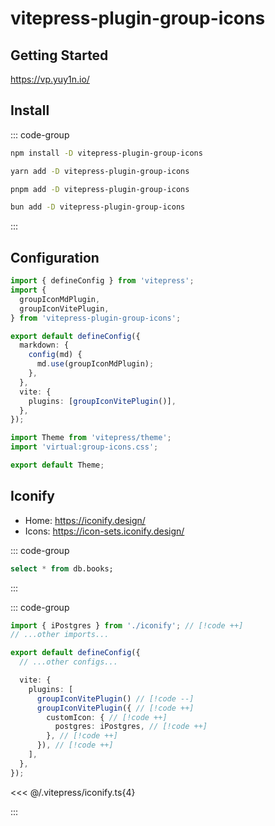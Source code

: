 # vitepress-plugin-group-icons

## Getting Started

https://vp.yuy1n.io/

## Install

::: code-group

```sh [npm]
npm install -D vitepress-plugin-group-icons
```

```sh [yarn]
yarn add -D vitepress-plugin-group-icons
```

```sh [pnpm]
pnpm add -D vitepress-plugin-group-icons
```

```sh [bun]
bun add -D vitepress-plugin-group-icons
```

:::

## Configuration

```ts {2,7,12} [.vitepress/config.ts]
import { defineConfig } from 'vitepress';
import {
  groupIconMdPlugin,
  groupIconVitePlugin,
} from 'vitepress-plugin-group-icons';

export default defineConfig({
  markdown: {
    config(md) {
      md.use(groupIconMdPlugin);
    },
  },
  vite: {
    plugins: [groupIconVitePlugin()],
  },
});
```

```ts {2} [.vitepress/theme/index.ts]
import Theme from 'vitepress/theme';
import 'virtual:group-icons.css';

export default Theme;
```

## Iconify

- Home: https://iconify.design/
- Icons: https://icon-sets.iconify.design/

::: code-group

```sql [postgres]
select * from db.books;
```

:::

::: code-group

```ts [config.mts]
import { iPostgres } from './iconify'; // [!code ++]
// ...other imports...

export default defineConfig({
  // ...other configs...

  vite: {
    plugins: [
      groupIconVitePlugin() // [!code --]
      groupIconVitePlugin({ // [!code ++]
        customIcon: { // [!code ++]
          postgres: iPostgres, // [!code ++]
        }, // [!code ++]
      }), // [!code ++]
    ],
  },
});
```

<<< @/.vitepress/iconify.ts{4}

:::
